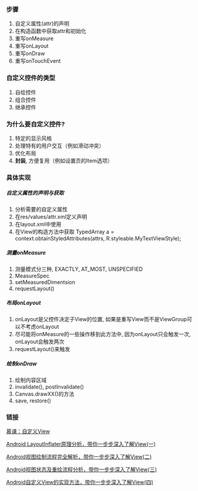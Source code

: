 ### 步骤

1. 自定义属性(attr)的声明
2. 在构造函数中获取attr和初始化
2. 重写onMeasure
3. 重写onLayout
4. 重写onDraw
5. 重写onTouchEvent

### 自定义控件的类型
1. 自绘控件
2. 组合控件
3. 继承控件

### 为什么要自定义控件?

1. 特定的显示风格
2. 处理特有的用户交互（例如滑动冲突）
3. 优化布局
4. **封装**, 方便复用（例如设置页的Item选项）

### 具体实现

##### 自定义属性的声明与获取
1. 分析需要的自定义属性
2. 在res/values/attr.xml定义声明
3. 在layout.xml中使用
4. 在View的构造方法中获取
TypedArray a = context.obtainStyledAttributes(attrs, R.styleable.MyTextViewStyle);

##### 测量onMeasure
1. 测量模式分三种, EXACTLY, AT_MOST, UNSPECIFIED
2. MeasureSpec
3. setMeasuredDimentsion
4. requestLayout()

##### 布局onLayout
1. onLayout是父控件决定子View的位置, 如果是重写View而不是ViewGroup可以不考虑onLayout
2. 尽可能将onMeasure的一些操作移到此方法中, 因为onLayout只会触发一次, onLayout会触发两次
3. requestLayout()来触发

##### 绘制onDraw
1. 绘制内容区域
2. invalidate(), postInvalidate()
3. Canvas.drawXX()的方法
4. save, restore()

### 链接
[慕课：自定义View](https://www.imooc.com/video/10768)

[Android LayoutInflater原理分析，带你一步步深入了解View\(一\)](https://blog.csdn.net/guolin_blog/article/details/12921889)

[Android视图绘制流程完全解析，带你一步步深入了解View\(二\)](https://blog.csdn.net/guolin_blog/article/details/16330267)

[Android视图状态及重绘流程分析，带你一步步深入了解View\(三\)](https://blog.csdn.net/guolin_blog/article/details/17045157)

[Android自定义View的实现方法，带你一步步深入了解View\(四\)](https://blog.csdn.net/guolin_blog/article/details/17357967)